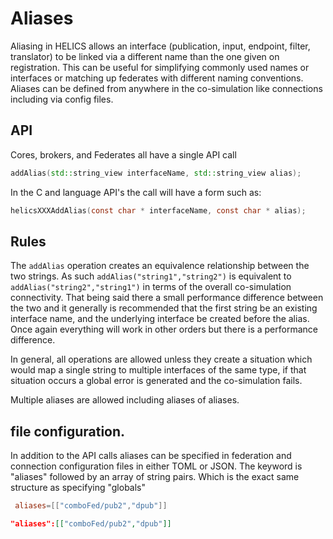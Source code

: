 # Aliases

Aliasing in HELICS allows an interface (publication, input, endpoint, filter, translator) to be linked via a different name than the one given on registration.
This can be useful for simplifying commonly used names or interfaces or matching up federates with different naming conventions. Aliases can be defined from anywhere in the co-simulation like connections including via config files.

## API

Cores, brokers, and Federates all have a single API call

```C++
addAlias(std::string_view interfaceName, std::string_view alias);
```

In the C and language API's the call will have a form such as:

```c
helicsXXXAddAlias(const char * interfaceName, const char * alias);
```

## Rules

The `addAlias` operation creates an equivalence relationship between the two strings.
As such `addAlias("string1","string2")` is equivalent to `addAlias("string2","string1")` in terms of the overall co-simulation connectivity.
That being said there a small performance difference between the two and it generally is recommended that the first string be an existing interface name, and the underlying interface be created before the alias. Once again everything will work in other orders but there is a performance difference.

In general, all operations are allowed unless they create a situation which would map a single string to multiple interfaces of the same type, if that situation occurs a global error is generated and the co-simulation fails.

Multiple aliases are allowed including aliases of aliases.

## file configuration.

In addition to the API calls aliases can be specified in federation and connection configuration files in either TOML or JSON. The keyword is "aliases" followed by an array of string pairs. Which is the exact same structure as specifying "globals"

```TOML
 aliases=[["comboFed/pub2","dpub"]]
```

```JSON
"aliases":[["comboFed/pub2","dpub"]]
```

